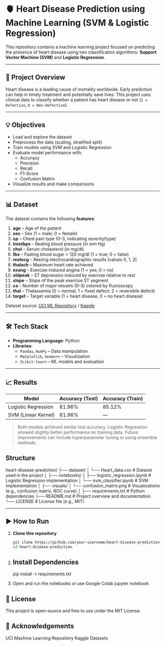 # 🫀 Heart Disease Prediction using Machine Learning (SVM & Logistic Regression)

This repository contains a machine learning project focused on predicting the presence of heart disease using two classification algorithms: **Support Vector Machine (SVM)** and **Logistic Regression**.

---

## 📌 Project Overview

Heart disease is a leading cause of mortality worldwide. Early prediction can help in timely treatment and potentially save lives. This project uses clinical data to classify whether a patient has heart disease or not (`1 = Defective`, `0 = Non-Defective`).

---

## 💡 Objectives

- Load and explore the dataset
- Preprocess the data (scaling, stratified split)
- Train models using SVM and Logistic Regression
- Evaluate model performance with:
  - Accuracy
  - Precision
  - Recall
  - F1-Score
  - Confusion Matrix
- Visualize results and make comparisons

---

## 📊 Dataset
The dataset contains the following **features**:

1. **age** – Age of the patient
2. **sex** – Sex (1 = male; 0 = female)
3. **cp** – Chest pain type (0–3, indicating severity/type)
4. **trestbps** – Resting blood pressure (in mm Hg)
5. **chol** – Serum cholesterol (in mg/dl)
6. **fbs** – Fasting blood sugar > 120 mg/dl (1 = true; 0 = false)
7. **restecg** – Resting electrocardiographic results (values 0, 1, 2)
8. **thalach** – Maximum heart rate achieved
9. **exang** – Exercise induced angina (1 = yes; 0 = no)
10. **oldpeak** – ST depression induced by exercise relative to rest
11. **slope** – Slope of the peak exercise ST segment
12. **ca** – Number of major vessels (0–3) colored by fluoroscopy
13. **thal** – Thalassemia (0 = normal; 1 = fixed defect; 2 = reversible defect)
14. **target** – Target variable (1 = heart disease, 0 = no heart disease)

Dataset source: [UCI ML Repository](https://archive.ics.uci.edu/ml/datasets/heart+Disease) / [Kaggle](https://www.kaggle.com/datasets)

---

## 🛠️ Tech Stack

- **Programming Language**: Python
- **Libraries**:
  - `Pandas`, `NumPy` – Data manipulation
  - `Matplotlib`, `Seaborn` – Visualization
  - `Scikit-learn` – ML models and evaluation

---

## 📈 Results

| Model               | Accuracy (Test) | Accuracy (Train) |
|--------------------|------------------|------------------|
| Logistic Regression| 81.96%           | 85.12%           |
| SVM (Linear Kernel)| 81.96%           | —                |

> Both models achieved similar test accuracy. Logistic Regression showed slightly better performance on training data. Future improvements can include hyperparameter tuning or using ensemble methods.

## Structure

heart-disease-prediction/
├── dataset/
│   └── Heart_data.csv              # Dataset used in the project
│
├── notebooks/
│   ├── logistic_regression.ipynb   # Logistic Regression implementation
│   └── svm_classifier.ipynb        # SVM implementation
│
├── visuals/
│   └── confusion_matrix.png        # Visualizations (e.g., confusion matrix, ROC curve)
│
├── requirements.txt                # Python dependencies
├── README.md                       # Project overview and documentation
└── LICENSE                         # License file (e.g., MIT)


---

## ▶️ How to Run

1. **Clone this repository**
   ```bash
   git clone https://github.com/your-username/heart-disease-prediction.git
   cd heart-disease-prediction

2. ## Install Dependencies
   pip install -r requirements.txt

3. Open and run the notebooks or use Google Colab
   jupyter notebook

## 📌 License
This project is open-source and free to use under the MIT License.

## 🙌 Acknowledgements
UCI Machine Learning Repository
Kaggle Datasets
